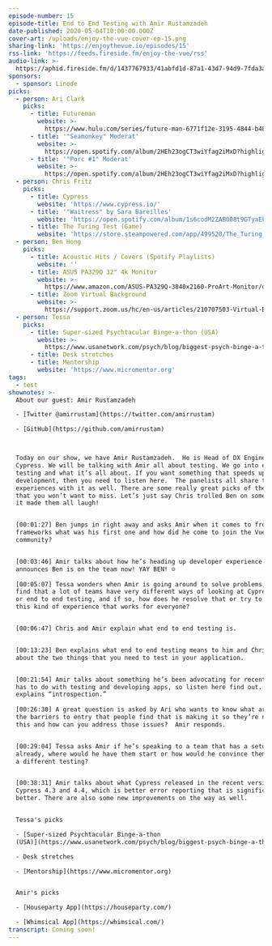 ```yaml
---
episode-number: 15
episode-title: End to End Testing with Amir Rustamzadeh
date-published: 2020-05-04T10:00:00.000Z
cover-art: /uploads/enjoy-the-vue-cover-ep-15.png
sharing-link: 'https://enjoythevue.io/episodes/15'
rss-link: 'https://feeds.fireside.fm/enjoy-the-vue/rss'
audio-link: >-
  https://aphid.fireside.fm/d/1437767933/41abfd1d-87a1-43d7-94d9-7fda3a5120e1/68adfe24-ec8e-4ccf-ab1a-5e268bcf6239.mp3
sponsors: 
  - sponsor: Linode
picks:
  - person: Ari Clark
    picks:
      - title: Futureman
        website: >-
          https://www.hulu.com/series/future-man-6771f12e-3195-4844-b489-f21732aa789b?&cmp=8762&utm_source=google&utm_medium=SEM&utm_campaign=CM_SEM_FutureMan%20_Launch_Q4_2017&utm_term=future%20man%20hulu&ds_rl=1251123&gclid=CjwKCAjwv4_1BRAhEiwAtMDLso6cGBTOq16_q_6HQYWvI5Y5XjdEJqJunSdUq-NqD-yFirZ69WziQxoCPf8QAvD_BwE&gclsrc=aw.ds
      - title: '"Seamonkey" Moderat'
        website: >-
          https://open.spotify.com/album/2HEh23ogCT3wiYfag2iMxD?highlight=spotify:track:7yQYuDWHOcEwngp2cYmQkC
      - title: '"Porc #1" Moderat'
        website: >-
          https://open.spotify.com/album/2HEh23ogCT3wiYfag2iMxD?highlight=spotify:track:7yQYuDWHOcEwngp2cYmQkC
  - person: Chris Fritz
    picks:
      - title: Cypress
        website: 'https://www.cypress.io/'
      - title: '"Waitress" by Sara Bareilles'
        website: 'https://open.spotify.com/album/1s6codM2ZAB008t9GTyaEk'
      - title: The Turing Test (Game)
        website: 'https://store.steampowered.com/app/499520/The_Turing_Test/'
  - person: Ben Hong
    picks:
      - title: Acoustic Hits / Covers (Spotify Playlists)
        website: ''
      - title: ASUS PA329Q 32" 4k Monitor
        website: >-
          https://www.amazon.com/ASUS-PA329Q-3840x2160-ProArt-Monitor/dp/B01F6D1ITM
      - title: Zoom Virtual Background
        website: >-
          https://support.zoom.us/hc/en-us/articles/210707503-Virtual-Background?mobile_site=true
  - person: Tessa
    picks:
      - title: Super-sized Psychtacular Binge-a-thon (USA)
        website: >-
          https://www.usanetwork.com/psych/blog/biggest-psych-binge-a-thon-ever-coming-this-april
      - title: Desk stretches
      - title: Mentorship
        website: 'https://www.micromentor.org'
tags:
  - test
shownotes: >-
  About our guest: Amir Rustamzadeh

  - [Twitter @amirrustam](https://twitter.com/amirrustam)

  - [GitHub](https://github.com/amirrustam)



  Today on our show, we have Amir Rustamzadeh.  He is Head of DX Engineering at
  Cypress. We will be talking with Amir all about testing. We go into end to end
  testing and what it’s all about. If you want something that speeds up your
  development, then you need to listen here.  The panelists all share their
  experiences with it as well. There are some really great picks of the week
  that you won’t want to miss. Let’s just say Chris trolled Ben on something and
  it made them all laugh! 


  [00:01:27] Ben jumps in right away and asks Amir when it comes to front end
  frameworks what was his first one and how did he come to join the Vue
  community?


  [00:03:46] Amir talks about how he’s heading up developer experience.  He
  announces Ben is on the team now! YAY BEN! ☺
   
  [00:05:07] Tessa wonders when Amir is going around to solve problems, does he
  find that a lot of teams have very different ways of looking at Cypress usage
  or end to end testing, and if so, how does he resolve that or try to work on
  this kind of experience that works for everyone?  


  [00:06:47] Chris and Amir explain what end to end testing is.  


  [00:13:23] Ben explains what end to end testing means to him and Chris talks
  about the two things that you need to test in your application. 


  [00:21:54] Amir talks about something he’s been advocating for recently that
  has to do with testing and developing apps, so listen here find out. He also
  explains “introspection.”
   
  [00:26:30] A great question is asked by Ari who wants to know what are some of
  the barriers to entry that people find that is making it so they’re not doing
  this and how can you address those issues?  Amir responds.  


  [00:29:04] Tessa asks Amir if he’s speaking to a team that has a setup
  already, where would he have them start or how would he convince them to adopt
  a different testing? 


  [00:38:31] Amir talks about what Cypress released in the recent version of
  Cypress 4.3 and 4.4, which is better error reporting that is significantly
  better. There are also some new improvements on the way as well. 


  Tessa's picks

  - [Super-sized Psychtacular Binge-a-thon
  (USA)](https://www.usanetwork.com/psych/blog/biggest-psych-binge-a-thon-ever-coming-this-april)

  - Desk stretches

  - [Mentorship](https://www.micromentor.org)


  Amir's picks

  - [Houseparty App](https://houseparty.com/)

  - [Whimsical App](https://whimsical.com/)
transcript: Coming soon!
---
```


